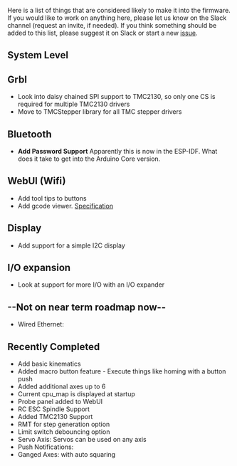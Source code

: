 Here is a list of things that are considered likely to make it into the firmware. If you would like to work on anything here, please let us know on the Slack channel (request an invite, if needed). If you think something should be added to this list, please suggest it on Slack or start a new [issue](https://github.com/bdring/Grbl_Esp32/issues).

## System Level


## Grbl 
 - Look into daisy chained SPI support to TMC2130, so only one CS is required for multiple TMC2130 drivers
 - Move to TMCStepper library for all TMC stepper drivers   
## Bluetooth
 - **Add Password Support** Apparently this is now in the ESP-IDF. What does it take to get into the Arduino Core version.

## WebUI (Wifi)
 - Add tool tips to buttons
 - Add gcode viewer. [Specification](https://github.com/bdring/Grbl_Esp32/wiki/Basic-GCode-Visualizer-Specification)

## Display
 - Add support for a simple I2C display

## I/O expansion
 - Look at support for more I/O with an I/O expander

## --Not on near term roadmap now--
 - Wired Ethernet:

## Recently Completed
 - Add basic kinematics
 - Added macro button feature - Execute things like homing with a button push
 - Added additional axes up to 6
 - Current cpu_map is displayed at startup
 - Probe panel added to WebUI
 - RC ESC Spindle Support
 - Added TMC2130 Support
 - RMT for step generation option
 - Limit switch debouncing option
 - Servo Axis: Servos can be used on any axis
 - Push Notifications:
 - Ganged Axes: with auto squaring